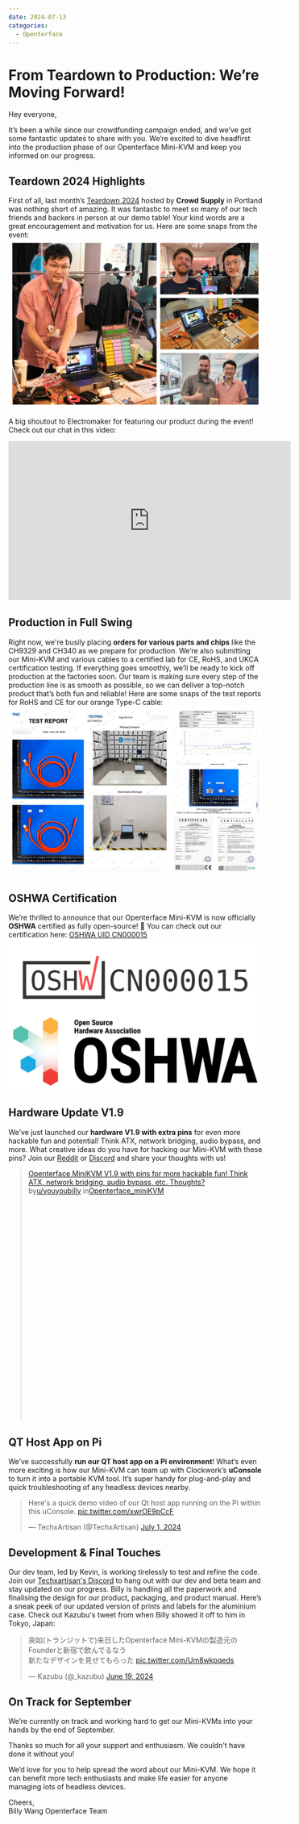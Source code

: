 ```yaml
---
date: 2024-07-13
categories:
  - Openterface
---
```


# From Teardown to Production: We’re Moving Forward!

Hey everyone,

It’s been a while since our crowdfunding campaign ended, and we’ve got some fantastic updates to share with you. We’re excited to dive headfirst into the production phase of our Openterface Mini-KVM and keep you informed on our progress.

## Teardown 2024 Highlights

First of all, last month’s [Teardown 2024](https://x.com/TechxArtisan/status/1810619822948090092) hosted by **Crowd Supply** in Portland was nothing short of amazing. It was fantastic to meet so many of our tech friends and backers in person at our demo table! Your kind words are a great encouragement and motivation for us. Here are some snaps from the event:
![billy-at-teardown2024](media-p1/billy-at-teardown2024.jpg)

A big shoutout to Electromaker for featuring our product during the event! Check out our chat in this video:
<iframe width="560" height="315" src="https://www.youtube.com/embed/K0EuMSQEwKo?si=HWoTs9XQ4f57hT7c" title="YouTube video player" frameborder="0" allow="accelerometer; autoplay; clipboard-write; encrypted-media; gyroscope; picture-in-picture; web-share" referrerpolicy="strict-origin-when-cross-origin" allowfullscreen></iframe>

## Production in Full Swing

Right now, we're busily placing **orders for various parts and chips** like the CH9329 and CH340 as we prepare for production. We’re also submitting our Mini-KVM and various cables to a certified lab for CE, RoHS, and UKCA certification testing. If everything goes smoothly, we’ll be ready to kick off production at the factories soon. Our team is making sure every step of the production line is as smooth as possible, so we can deliver a top-notch product that’s both fun and reliable! Here are some snaps of the test reports for RoHS and CE for our orange Type-C cable: 
![test-report-typec](media-p1/test-report-typec.jpg)

## OSHWA Certification

We’re thrilled to announce that our Openterface Mini-KVM is now officially **OSHWA** certified as fully open-source! 🥳 You can check out our certification here: [OSHWA UID CN000015](https://certification.oshwa.org/cn000015.html)
![oshw-cn000015](media-p1/oshw-cn000015.jpg)

## Hardware Update V1.9

We’ve just launched our **hardware V1.9 with extra pins** for even more hackable fun and potential! Think ATX, network bridging, audio bypass, and more. What creative ideas do you have for hacking our Mini-KVM with these pins? Join our [Reddit](https://www.reddit.com/r/Openterface_miniKVM/) or [Discord](https://discord.gg/sFTJD6a3R8) and share your thoughts with us!

<blockquote class="reddit-embed-bq" style="height:500px" data-embed-height="679"><a href="https://www.reddit.com/r/Openterface_miniKVM/comments/1e25pco/openterface_minikvm_v19_with_pins_for_more/">Openterface MiniKVM V1.9 with pins for more hackable fun! Think ATX, network bridging, audio bypass, etc. Thoughts?</a><br> by<a href="https://www.reddit.com/user/youyoubilly/">u/youyoubilly</a> in<a href="https://www.reddit.com/r/Openterface_miniKVM/">Openterface_miniKVM</a></blockquote><script async="" src="https://embed.reddit.com/widgets.js" charset="UTF-8"></script>

## QT Host App on Pi

We’ve successfully **run our QT host app on a Pi environment**! What’s even more exciting is how our Mini-KVM can team up with Clockwork’s **uConsole** to turn it into a portable KVM tool. It’s super handy for plug-and-play and quick troubleshooting of any headless devices nearby.
<blockquote class="twitter-tweet" data-media-max-width="560"><p lang="en" dir="ltr">Here&#39;s a quick demo video of our Qt host app running on the Pi within this uConsole. <a href="https://t.co/xwrOE9pCcF">pic.twitter.com/xwrOE9pCcF</a></p>&mdash; TechxArtisan (@TechxArtisan) <a href="https://twitter.com/TechxArtisan/status/1807824199152722019?ref_src=twsrc%5Etfw">July 1, 2024</a></blockquote> <script async src="https://platform.twitter.com/widgets.js" charset="utf-8"></script>

## Development & Final Touches

Our dev team, led by Kevin, is working tirelessly to test and refine the code. Join our [Techxartisan's Discord](https://discord.gg/sFTJD6a3R8) to hang out with our dev and beta team and stay updated on our progress. Billy is handling all the paperwork and finalising the design for our product, packaging, and product manual. Here’s a sneak peek of our updated version of prints and labels for the aluminium case. Check out Kazubu's tweet from when Billy showed it off to him in Tokyo, Japan:

<blockquote class="twitter-tweet"><p lang="ja" dir="ltr">突如(トランジットで)来日したOpenterface Mini-KVMの製造元のFounderと新宿で飲んでるなう<br>新たなデザインを見せてもらった <a href="https://t.co/Um8wkpqeds">pic.twitter.com/Um8wkpqeds</a></p>&mdash; Kazubu (@_kazubu) <a href="https://twitter.com/_kazubu/status/1803442407800971612?ref_src=twsrc%5Etfw">June 19, 2024</a></blockquote> <script async src="https://platform.twitter.com/widgets.js" charset="utf-8"></script>

## On Track for September

We’re currently on track and working hard to get our Mini-KVMs into your hands by the end of September.

Thanks so much for all your support and enthusiasm. We couldn't have done it without you!

We’d love for you to help spread the word about our Mini-KVM. We hope it can benefit more tech enthusiasts and make life easier for anyone managing lots of headless devices.

Cheers,  
Billy Wang
Openterface Team
